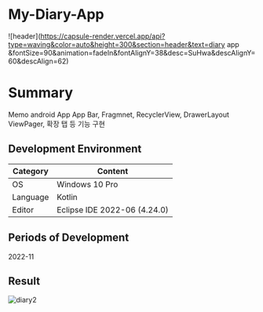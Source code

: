 
# My-Diary-App
![header](https://capsule-render.vercel.app/api?type=waving&color=auto&height=300&section=header&text=diary app &fontSize=90&animation=fadeIn&fontAlignY=38&desc=SuHwa&descAlignY=60&descAlign=62)
# Summary
Memo android App
App Bar, Fragmnet, RecyclerView, DrawerLayout
ViewPager, 확장 탭 등 기능 구현

## Development Environment
| Category | Content |
| --- | --- |
| OS | Windows 10 Pro |
| Language | Kotlin |
| Editor | Eclipse IDE 2022-06 (4.24.0) |

## Periods of Development
2022-11

## Result
![diary2](https://user-images.githubusercontent.com/115531871/201713374-5bb9f754-2693-4c82-b76f-9c82dffc467f.gif)

